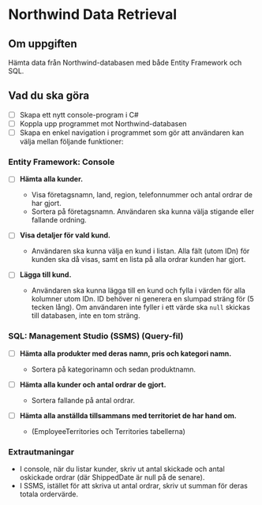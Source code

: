 # Northwind Data Retrieval

## Om uppgiften

Hämta data från Northwind-databasen med både Entity Framework och SQL.

## Vad du ska göra

- [ ] Skapa ett nytt console-program i C#
- [ ] Koppla upp programmet mot Northwind-databasen
- [ ] Skapa en enkel navigation i programmet som gör att användaren kan välja mellan följande funktioner:

### Entity Framework: Console

- [ ] **Hämta alla kunder.**
  - Visa företagsnamn, land, region, telefonnummer och antal ordrar de har gjort.
  - Sortera på företagsnamn. Användaren ska kunna välja stigande eller fallande ordning.
  
- [ ] **Visa detaljer för vald kund.**
  - Användaren ska kunna välja en kund i listan. Alla fält (utom IDn) för kunden ska då visas, samt en lista på alla ordrar kunden har gjort.
  
- [ ] **Lägga till kund.**
  - Användaren ska kunna lägga till en kund och fylla i värden för alla kolumner utom IDn. ID behöver ni generera en slumpad sträng för (5 tecken lång). Om användaren inte fyller i ett värde ska `null` skickas till databasen, inte en tom sträng.

### SQL: Management Studio (SSMS) (Query-fil)

- [ ] **Hämta alla produkter med deras namn, pris och kategori namn.**
  - Sortera på kategorinamn och sedan produktnamn.
  
- [ ] **Hämta alla kunder och antal ordrar de gjort.**
  - Sortera fallande på antal ordrar.
  
- [ ] **Hämta alla anställda tillsammans med territoriet de har hand om.**
  - (EmployeeTerritories och Territories tabellerna)

### Extrautmaningar

- I console, när du listar kunder, skriv ut antal skickade och antal oskickade ordrar (där ShippedDate är null på de senare).
- I SSMS, istället för att skriva ut antal ordrar, skriv ut summan för deras totala ordervärde.
